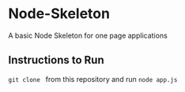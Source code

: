 # Node-Skeleton
A basic Node Skeleton for one page applications

## Instructions to Run
```git clone ``` from this repository and run ```node app.js```
